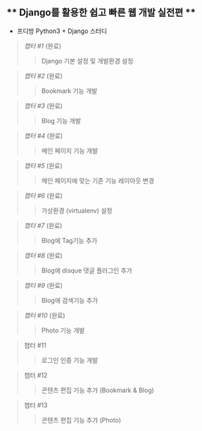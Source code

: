 ** Django를 활용한 쉽고 빠른 웹 개발 실전편 **
---
* 프디방 Python3 + Django 스터디
> *챕터 #1* (완료)
>> Django 기본 설정 및 개발환경 설정

> *챕터 #2* (완료)
>> Bookmark 기능 개발

> *챕터 #3* (완료)
>> Blog 기능 개발

> *챕터 #4* (완료)
>> 메인 페이지 기능 개발

> *챕터 #5* (완료)
>> 메인 페이지에 맞는 기존 기능 레이아웃 변경

> *챕터 #6* (완료)
>> 가상환경 (virtualenv) 설정 

> *챕터 #7* (완료)
>> Blog에 Tag기능 추가

> *챕터 #8* (완료)
>> Blog에 disque 댓글 플러그인 추가 

> *챕터 #9* (완료)
>> Blog에 검색기능 추가

> *챕터 #10* (완료)
>> Photo 기능 개발

> 챕터 #11
>> 로그인 인증 기능 개발

> 챕터 #12
>> 콘텐츠 편집 기능 추가 (Bookmark & Blog)

> 챕터 #13
>> 콘텐츠 편집 기능 추가 (Photo)

